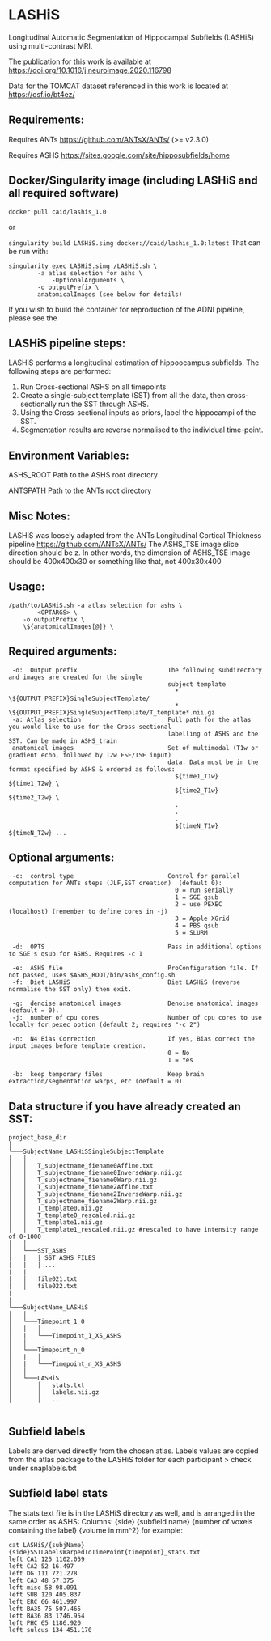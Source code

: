 # LASHiS
Longitudinal Automatic Segmentation of Hippocampal Subfields (LASHiS) using multi-contrast MRI.

The publication for this work is available at https://doi.org/10.1016/j.neuroimage.2020.116798

Data for the TOMCAT dataset referenced in this work is located at https://osf.io/bt4ez/

## Requirements:

 Requires ANTs  https://github.com/ANTsX/ANTs/ (>= v2.3.0)

 Requires ASHS https://sites.google.com/site/hipposubfields/home
 
## Docker/Singularity image (including LASHiS and all required software)

```docker pull caid/lashis_1.0```

or 

```singularity build LASHiS.simg docker://caid/lashis_1.0:latest```
That can be run with:
``` 
singularity exec LASHiS.simg /LASHiS.sh \
		-a atlas selection for ashs \
        	-OptionalArguments \
		-o outputPrefix \
		anatomicalImages (see below for details)
```


If you wish to build the container for reproduction of the ADNI pipeline, please see the 

## LASHiS pipeline steps:

LASHiS performs a longitudinal estimation of hippoocampus subfields.  The following steps are performed:
  1. Run Cross-sectional ASHS on all timepoints
  2. Create a single-subject template (SST) from all the data, then cross-sectionally run the SST through ASHS.
  3. Using the Cross-sectional inputs as priors, label the hippocampi of the SST.
  4. Segmentation results are reverse normalised to the individual time-point. 
  
## Environment Variables: 

  ASHS_ROOT         Path to the ASHS root directory 
  
  ANTSPATH          Path to the ANTs root directory 
  
## Misc Notes: 
 LASHiS was loosely adapted from the ANTs Longitudinal Cortical Thickness pipeline https://github.com/ANTsX/ANTs/
 The ASHS_TSE image slice direction should be z. In other words, the dimension 
 of ASHS_TSE image should be 400x400x30 or something like that, not 400x30x400 
## Usage: 
	/path/to/LASHiS.sh -a atlas selection for ashs \
        	<OPTARGS> \
		-o outputPrefix \
		\${anatomicalImages[@]} \

## Required arguments:
     
     -o:  Output prefix                         The following subdirectory and images are created for the single
                                                subject template
                                                  * \${OUTPUT_PREFIX}SingleSubjectTemplate/
                                                  * \${OUTPUT_PREFIX}SingleSubjectTemplate/T_template*.nii.gz
     -a: Atlas selection                        Full path for the atlas you would like to use for the Cross-sectional
                                                labelling of ASHS and the SST. Can be made in ASHS_train
     anatomical images                          Set of multimodal (T1w or gradient echo, followed by T2w FSE/TSE input)
                                                data. Data must be in the format specified by ASHS & ordered as follows:
                                                  ${time1_T1w} ${time1_T2w} \
                                                  ${time2_T1w} ${time2_T2w} \
                                                  .
                                                  .
                                                  .
                                                  ${timeN_T1w} ${timeN_T2w} ...
					

## Optional arguments:
    
         
     -c:  control type                          Control for parallel computation for ANTs steps (JLF,SST creation)  (default 0):
                                                  0 = run serially
                                                  1 = SGE qsub
                                                  2 = use PEXEC (localhost) (remember to define cores in -j)
                                                  3 = Apple XGrid
                                                  4 = PBS qsub
                                                  5 = SLURM
     
     -d:  OPTS                                  Pass in additional options to SGE's qsub for ASHS. Requires -c 1
 
     -e:  ASHS file                             ProConfiguration file. If not passed, uses $ASHS_ROOT/bin/ashs_config.sh 
     -f:  Diet LASHiS                           Diet LASHiS (reverse normalise the SST only) then exit.
     
     -g:  denoise anatomical images             Denoise anatomical images (default = 0).
     -j:  number of cpu cores                   Number of cpu cores to use locally for pexec option (default 2; requires "-c 2")
                                           
     -n:  N4 Bias Correction                    If yes, Bias correct the input images before template creation.
                                                0 = No
                                                1 = Yes
     
     -b:  keep temporary files                  Keep brain extraction/segmentation warps, etc (default = 0).

   ## Data structure if you have already created an SST: 

```
project_base_dir   
│
└───SubjectName_LASHiSSingleSubjectTemplate
│   │
│   │   T_subjectname_fiename0Affine.txt
│   │   T_subjectname_fiename0InverseWarp.nii.gz
│   │   T_subjectname_fiename0Warp.nii.gz
│   │   T_subjectname_fiename2Affine.txt
│   │   T_subjectname_fiename2InverseWarp.nii.gz
│   │   T_subjectname_fiename2Warp.nii.gz
│   │   T_template0.nii.gz
│   │   T_template0_rescaled.nii.gz
│   │   T_template1.nii.gz
│   │   T_template1_rescaled.nii.gz #rescaled to have intensity range of 0-1000
│   │   
│   └───SST_ASHS
│   |	| SST ASHS FILES
|   |	| ...
|   |	
|   │   file021.txt
|   │   file022.txt
|    
|    
└───SubjectName_LASHiS
│   │
│   └───Timepoint_1_0
│   |	│
│   |	└───Timepoint_1_XS_ASHS
│   │
│   └───Timepoint_n_0
│   |	│
│   |	└───Timepoint_n_XS_ASHS
│   │
│   └───LASHiS
│       │   stats.txt 
│       │   labels.nii.gz
│       │   ...
  

```

## Subfield labels
Labels are derived directly from the chosen atlas.
Labels values are copied from the atlas package to the LASHiS folder for each participant > check under snaplabels.txt

## Subfield label stats
The stats text file is in the LASHiS directory as well, and is arranged in the same order as ASHS:
Columns: {side} {subfield name} {number of voxels containing the label} {volume in mm^2}
for example: 
```
cat LASHiS/{subjName}{side}SSTLabelsWarpedToTimePoint{timepoint}_stats.txt
left CA1 125 1102.059
left CA2 52 16.497
left DG 111 721.278
left CA3 48 57.375
left misc 58 98.091
left SUB 120 405.837
left ERC 66 461.997
left BA35 75 507.465
left BA36 83 1746.954
left PHC 65 1186.920
left sulcus 134 451.170
```


